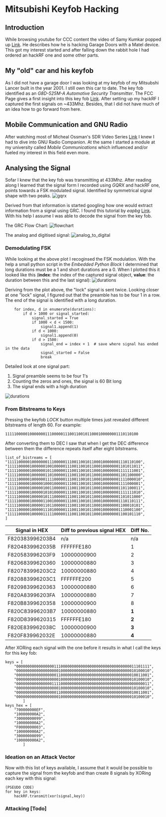 # Mitsubishi Keyfob Hacking

## Introduction
While browsing youtube for CCC content the video of Samy Kumkar popped up 
[Link](https://www.youtube.com/watch?v=iSSRaIU9_Vc&t=1s&ab_channel=SamyKamkar).
He describes how he is hacking Garage Doors with a Matel device. This got my interest started and 
after falling down the rabbit hole I had ordered an hackRF one and some other parts.

## My "old" car and his keyfob

As I did not have a garage door I was looking at my keyfob of my Mitsubshi Lancer built in the year 2001. I still own 
this car to date. The key fob identified as an _G8D-525M-A Automotive Security Transmitter_. The FCC Page gives a first 
insight into this key fob [Link](https://fccid.io/OUCG8D-525M-A). After setting up my hackRF I captured the first 
signals on ~433Mhz. Besides, that I did not have much of an idea how to go forward from here.


## Mobile Communication and GNU Radio
After watching most of Micheal Ossman's SDR Video Series [Link](https://greatscottgadgets.com/sdr/) I knew I had
to dive into GNU Radio Companion. At the same I started a module at my university called _Mobile Communications_
which influenced and/or fueled my interest in this field even more.

## Analysing the Signal

Sofar I knew that the key fob was transmitting at 433Mhz. After reading along I learned that the signal form
I recorded using _GQRX_ and hackRF one, points towards a FSK modulated signal. Identified by symmetrical
signal shape with two peaks.
![gqrx](gqrx_signal.png)

Derived from that information is started googling how one would extract information from a signal using GRC. 
I found this tutorial by _eapbg_ [Link](https://www.youtube.com/watch?v=enLbgn1qBS4&t=2545s&ab_channel=eapbg).
With his help I assume I was able to decode the signal from the key fob.

The GRC Flow Chart:
![flowchart](grc_flowchart.png)

The analog and digitised signal:
![analog_to_digital](Analog_and_DigitalSignal.png)

### Demodulating FSK
While looking at the above plot I recoginsed the FSK modulation. With the help a small python script in the 
_Embedded Python Block_ I determined that long durations must be a 1 and short durations are a 0. When I plotted
this it looked like this (**index**: the index of the captured signal object, **value**: the duration between this and
the last signal):
![durations](durations.png)

Deriving from the plot above, the "lock" signal is sent twice. Looking closer at one "lock" signal, I figured out that
the preamble has to be four 1 in a row. The end of the signal is identified with a long duration.
```commandline
    for index, d in enumerate(durations):
        if d > 1000 or signal_started:
            signal_started = True
            if 1000 < d < 1500:
                signal1.append(1)
            if d < 1000:
                signal1.append(0)
            if d > 1500:
                signal_end = index + 1  # save where signal has ended in the data
                signal_started = False
                break
```
Detailed look at one signal part:
<ol>
<li>Signal preamble seems to be four 1's</li>
<li>Counting the zeros and ones, the signal is 60 Bit long</li>
<li>The signal ends with a high duration</li>
</ol>

![durations](duration_detail.png)



### From Bitstreams to Keys

Pressing the keyfob _LOCK_ button multiple times just revealed different bitstreams of length 60. For example:

`111110000010000000111000001110011001011000100000001110110100`

After converting them to DEC I saw that when I get the DEC difference between them
the difference repeats itself after eight bitstreams. 
```commandline
list_of_bistreams = [
"111110000010000000111000001110011001011000100000001110110100",
"111110000010000001001000001110011001011000100000001101011011",
"111110000010000001011000001110011001011000100000001111111001",
"111110000010000001101000001110011001011000100000001101100000",
"111110000010000001111000001110011001011000100000001111000010",
"111110000010000010001000001110011001011000100000001111000001",
"111110000010000010011000001110011001011000100000001101100011",
"111110000010000010101000001110011001011000100000001111111010",
"111110000010000010111000001110011001011000100000001101011000",
"111110000010000011001000001110011001011000100000001110110111",
"111110000010000011011000001110011001011000100000001100010101",
"111110000010000011101000001110011001011000100000001110001100",
"111110000010000011111000001110011001011000100000001100101110",
]
```
| Signal in HEX   | Diff to previous signal HEX | Diff No. |
|-----------------|-----------------------------|----------|
| F820383996203B4 | n/a                         | n/a      |
| F8204839962035B | FFFFFFE180                  | 1        |
| F820583996203F9 | 10000000900                 | 2        |
| F82068399620360 | 10000000880                 | 3        |
| F820783996203C2 | 10000000880                 | 4        |
| F820883996203C1 | FFFFFFE200                  | 5        |
| F82098399620363 | 10000000880                 | 6        |
| F820A83996203FA | 10000000880                 | 7        |
| F820B8399620358 | 10000000900                 | 8        |
| F820C83996203B7 | 10000000880                 | **1**    |
| F820D8399620315 | FFFFFFE180                  | **2**    |
| F820E839962038C | 10000000900                 | **3**    |
| F820F839962032E | 10000000880                 | **4**    |




After XORing each signal with the one before
it results in what I call the keys for this key fob:
```commandline
keys = [
    "000000000000000001110000000000000000000000000000000011101111",
    "000000000000000000010000000000000000000000000000000010100010",
    "000000000000000000110000000000000000000000000000000010011001",
    "000000000000000000010000000000000000000000000000000010100010",
    "000000000000000011110000000000000000000000000000000000000011",
    "000000000000000000010000000000000000000000000000000010100010",
    "000000000000000000110000000000000000000000000000000010011001",
    "000000000000000000010000000000000000000000000000000010100010",
        ]
keys_hex = [
    "700000000EF",
    "100000000A2",
    "30000000099",
    "100000000A2",
    "F0000000003",
    "100000000A2",
    "30000000099",
    "100000000A2",
        ]
```

### Ideation on an Attack Vector
Now with this list of keys available, I assume that it would be possible to capture the signal
from the keyfob and than create 8 signals by XORing each key with this signal:
```commandline
(PSEUDO CODE)
for key in keys:
    hackRF.transmit(xor(signal,key))
```

### Attacking [Todo]






